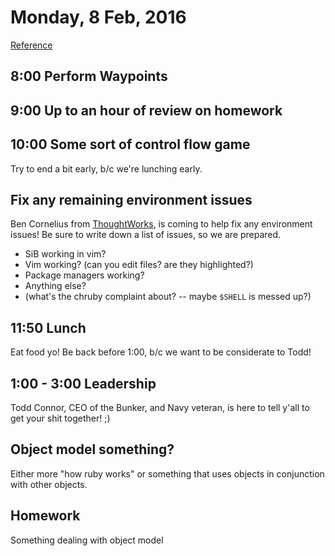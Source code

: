 Monday, 8 Feb, 2016
===================

[Reference](https://github.com/CodePlatoon/curriculum#week-2)


8:00 Perform Waypoints
-----------------------


9:00 Up to an hour of review on homework
----------------------------------------


10:00 Some sort of control flow game
------------------------------------

Try to end a bit early, b/c we're lunching early.


Fix any remaining environment issues
------------------------------------

Ben Cornelius from [ThoughtWorks](https://www.thoughtworks.com/),
is coming to help fix any environment issues!
Be sure to write down a list of issues, so we are prepared.

* SiB working in vim?
* Vim working? (can you edit files? are they highlighted?)
* Package managers working?
* Anything else?
* (what's the chruby complaint about? -- maybe `$SHELL` is messed up?)


11:50 Lunch
-----------

Eat food yo!
Be back before 1:00, b/c we want to be considerate to Todd!


1:00 - 3:00 Leadership
----------------------

Todd Connor, CEO of the Bunker, and Navy veteran,
is here to tell y'all to get your shit together!
;)


Object model something?
-----------------------

Either more "how ruby works" or something that uses
objects in conjunction with other objects.


Homework
--------

Something dealing with object model
